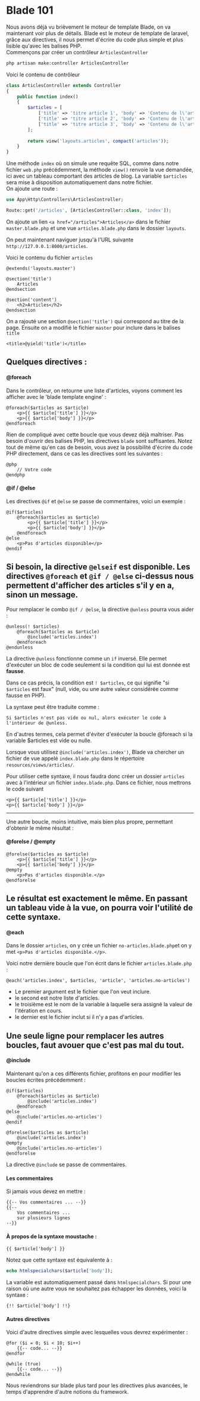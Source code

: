 # Blade 101

Nous avons déjà vu brièvement le moteur de template Blade, on va maintenant voir plus de détails.
Blade est le moteur de template de laravel, grâce aux directives, il nous permet d'écrire du code plus simple et plus lisible qu'avec les balises PHP.  
Commençons par créer un contrôleur `ArticlesController`
```bash
php artisan make:controller ArticlesController
```
Voici le contenu de contrôleur
```php
class ArticlesController extends Controller
{
    public function index()
    {
        $articles = [
            ['title' => 'titre article 1', 'body' => 'Contenu de l\'article 1'],
            ['title' => 'titre article 2', 'body' => 'Contenu de l\'article 2'],
            ['title' => 'titre article 3', 'body' => 'Contenu de l\'article 3'],
        ];
    
        return view('layouts.articles', compact('articles'));
    }
}
```
Une méthode `index` où on simule une requête SQL, comme dans notre fichier `web.php` précédemment, la méthode `view()` renvoie la vue demandée, ici avec un tableau comportant des articles de blog.
La variable `$articles` sera mise à disposition automatiquement dans notre fichier.  
On ajoute une route :
```php
use App\Http\Controllers\ArticlesController;

Route::get('/articles', [ArticlesController::class, 'index']);
```
On ajoute un lien `<a href="/articles">Articles</a>` dans le fichier `master.blade.php` et une vue `articles.blade.php` dans le dossier `layouts`.

On peut maintenant naviguer jusqu'à l'URL suivante `http://127.0.0.1:8000/articles`.

Voici le contenu du fichier `articles`
  
```blade
@extends('layouts.master')

@section('title')
    Articles
@endsection

@section('content')
    <h2>Articles</h2>
@endsection

```
On a rajouté une section `@section('title')` qui correspond au titre de la page.
Ensuite on a modifié le fichier `master` pour inclure dans le balises `title`
```blade
<title>@yield('title')</title>
```
## Quelques directives :
#### @foreach
Dans le contrôleur, on retourne une liste d'articles, voyons comment les afficher avec le 'blade template engine' :
```blade
@foreach($articles as $article)
    <p>{{ $article['title'] }}</p>
    <p>{{ $article['body'] }}</p>
@endforeach
```
Rien de compliqué avec cette boucle que vous devez déjà maîtriser. Pas besoin d'ouvrir des balises PHP, les directives `blade` sont suffisantes.
Notez tout de même qu'en cas de besoin, vous avez la possibilité d'écrire du code PHP directement, dans ce cas les directives sont les suivantes :
```blade
@php
    // Votre code 
@endphp
```
#### @if / @else
Les directives `@if` et `@else` se passe de commentaires, voici un exemple :
```blade
@if($articles)
    @foreach($articles as $article)
        <p>{{ $article['title'] }}</p>
        <p>{{ $article['body'] }}</p>
    @endforeach
@else
    <p>Pas d'articles disponible</p>
@endif
```
Si besoin, la directive `@elseif` est disponible.
Les directives `@foreach` et `@if / @else` ci-dessus nous permettent d'afficher des articles s'il y en a, sinon un message.
---

Pour remplacer le combo `@if / @else`, la directive `@unless` pourra vous aider :
```blade
@unless(! $articles)
    @foreach($articles as $article)
        @include('articles.index')
    @endforeach
@endunless
```
La directive `@unless` fonctionne comme un `if` inversé. Elle permet d'exécuter un bloc de code seulement si la condition qui lui est donnée est **fausse**.

Dans ce cas précis, la condition est `! $articles`, ce qui signifie "si `$articles` est faux" (null, vide, ou une autre valeur considérée comme fausse en PHP).

La syntaxe peut être traduite comme :

```
Si $articles n'est pas vide ou nul, alors exécuter le code à l'intérieur de @unless.
```

En d'autres termes, cela permet d'éviter d'exécuter la boucle @foreach si la variable $articles est vide ou nulle.

Lorsque vous utilisez `@include('articles.index')`, Blade va chercher un fichier de vue appelé `index.blade.php` dans le répertoire `resources/views/articles/`.

Pour utiliser cette syntaxe, il nous faudra donc créer un dossier `articles` avec à l'intérieur un fichier `index.blade.php`. Dans ce fichier, nous mettrons le code suivant 

```blade
<p>{{ $article['title'] }}</p>
<p>{{ $article['body'] }}</p>
```
--- 

Une autre boucle, moins intuitive, mais bien plus propre, permettant d'obtenir le même résultat :
#### @forelse / @empty
```blade
@forelse($articles as $article)
    <p>{{ $article['title'] }}</p>
    <p>{{ $article['body'] }}</p>
@empty
    <p>Pas d'articles disponible.</p>
@endforelse
```
Le résultat est exactement le même.
En passant un tableau vide à la vue, on pourra voir l'utilité de cette syntaxe.
---

#### @each

Dans le dossier `articles`, on y crée un fichier `no-articles.blade.php`et on y met `<p>Pas d'articles disponible.</p>`.

Voici notre dernière boucle que l'on  écrit dans le fichier `articles.blade.php` :
```blade
@each('articles.index', $articles, 'article', 'articles.no-articles')
```
- Le premier argument est le fichier que l'on veut inclure.
- le second est notre liste d'articles.
- le troisième est le nom de la variable à laquelle sera assigné la valeur de l'itération en cours.
- le dernier est le fichier inclut si il n'y a pas d'articles.

Une seule ligne pour remplacer les autres boucles, faut avouer que c'est pas mal du tout. 
---

#### @include
Maintenant qu'on a ces différents fichier, profitons en pour modifier les boucles écrites précédemment :
```blade
@if($articles)
    @foreach($articles as $article)
        @include('articles.index')
    @endforeach
@else
    @include('articles.no-articles')
@endif

@forelse($articles as $article)
    @include('articles.index')
@empty
    @include('articles.no-articles')
@endforelse
```
La directive `@include` se passe de commentaires.


#### Les commentaires
Si jamais vous devez en mettre :
```blade
{{-- Vos commentaires ... --}}
{{-- 
    Vos commentaires ...
    sur plusieurs lignes
--}}
```

#### À propos de la syntaxe moustache :
```blade
{{ $article['body'] }}
```
Notez que cette syntaxe est équivalente à :
```php
echo htmlspecialchars($article['body']);
```
La variable est automatiquement passé dans `htmlspecialchars`.
Si pour une raison où une autre vous ne souhaitez pas échapper les données, voici la syntaxe :
```blade
{!! $article['body'] !!}
```

#### Autres directives
Voici d'autre directives simple avec lesquelles vous devrez expérimenter : 
```blade
@for ($i = 0; $i < 10; $i++)
    {{-- code... --}}
@endfor

@while (true)
    {{-- code... --}}
@endwhile
```
Nous reviendrons sur blade plus tard pour les directives plus avancées, le temps d'apprendre d'autre notions du framework.
